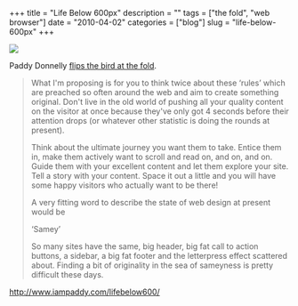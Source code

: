+++
title = "Life Below 600px"
description = ""
tags = ["the fold", "web browser"]
date = "2010-04-02"
categories = ["blog"]
slug = "life-below-600px"
+++



  <div class="notebook-screenshot"><a href="http://www.iampaddy.com/lifebelow600/"><img src="/media/bluga/wt4bb5f8925942a_large.jpg"/></a></div><p>Paddy Donnelly <a href="http://www.iampaddy.com/lifebelow600/">flips the bird at the fold</a>.</p>

<p><blockquote>What I'm proposing is for you to think twice about these ‘rules’ which are preached so often around the web and aim to create something original. Don't live in the old world of pushing all your quality content on the visitor at once because they've only got 4 seconds before their attention drops (or whatever other statistic is doing the rounds at present).</p>

<p>Think about the ultimate journey you want them to take. Entice them in, make them actively want to scroll and read on, and on, and on. Guide them with your excellent content and let them explore your site. Tell a story with your content. Space it out a little and you will have some happy visitors who actually want to be there!</p>

<p>A very fitting word to describe the state of web design at present would be</p>

<p>‘Samey’</p>

<p>So many sites have the same, big header, big fat call to action buttons, a sidebar, a big fat footer and the letterpress effect scattered about. Finding a bit of originality in the sea of sameyness is pretty difficult these days. </blockquote></p>

    
  <a href="http://www.iampaddy.com/lifebelow600/">http://www.iampaddy.com/lifebelow600/</a>
